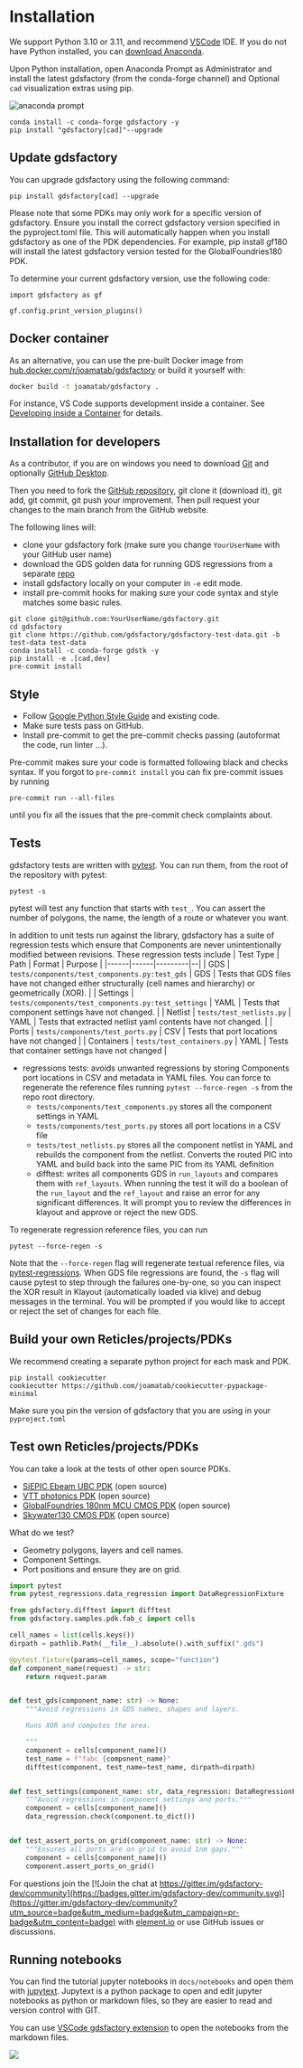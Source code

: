# Installation

We support Python 3.10 or 3.11, and recommend [VSCode](https://code.visualstudio.com/) IDE. If you do not have Python installed, you can [download Anaconda](https://www.anaconda.com/download/).

Upon Python installation, open Anaconda Prompt as Administrator and install the latest gdsfactory (from the conda-forge channel) and Optional `cad` visualization extras using pip.

![anaconda prompt](https://i.imgur.com/eKk2bbs.png)


```
conda install -c conda-forge gdsfactory -y
pip install "gdsfactory[cad]"--upgrade
```

## Update gdsfactory

You can upgrade gdsfactory using the following command:

```
pip install gdsfactory[cad] --upgrade
```

Please note that some PDKs may only work for a specific version of gdsfactory. Ensure you install the correct gdsfactory version specified in the pyproject.toml file. This will automatically happen when you install gdsfactory as one of the PDK dependencies. For example, pip install gf180 will install the latest gdsfactory version tested for the GlobalFoundries180 PDK.

To determine your current gdsfactory version, use the following code:

```
import gdsfactory as gf

gf.config.print_version_plugins()
```

## Docker container

As an alternative, you can use the pre-built Docker image from [hub.docker.com/r/joamatab/gdsfactory](https://hub.docker.com/r/joamatab/gdsfactory) or build it yourself with:


```bash
docker build -t joamatab/gdsfactory .
```

For instance, VS Code supports development inside a container. See [Developing inside a Container](https://code.visualstudio.com/docs/devcontainers/containers) for details.

## Installation for developers

As a contributor, if you are on windows you need to download [Git](https://git-scm.com/download/win) and optionally [GitHub Desktop](https://desktop.github.com/).

Then you need to fork the [GitHub repository](https://github.com/gdsfactory/gdsfactory), git clone it (download it), git add, git commit, git push your improvement. Then pull request your changes to the main branch from the GitHub website.

The following lines will:

- clone your gdsfactory fork (make sure you change `YourUserName` with your GitHub user name)
- download the GDS golden data for running GDS regressions from a separate [repo](https://github.com/gdsfactory/gdsfactory-test-data/tree/test-data)
- install gdsfactory locally on your computer in `-e` edit mode.
- install pre-commit hooks for making sure your code syntax and style matches some basic rules.

```
git clone git@github.com:YourUserName/gdsfactory.git
cd gdsfactory
git clone https://github.com/gdsfactory/gdsfactory-test-data.git -b test-data test-data
conda install -c conda-forge gdstk -y
pip install -e .[cad,dev]
pre-commit install
```

## Style

- Follow [Google Python Style Guide](https://google.github.io/styleguide/pyguide.html) and existing code.
- Make sure tests pass on GitHub.
- Install pre-commit to get the pre-commit checks passing (autoformat the code, run linter ...).

Pre-commit makes sure your code is formatted following black and checks syntax.
If you forgot to `pre-commit install` you can fix pre-commit issues by running

```
pre-commit run --all-files
```

until you fix all the issues that the pre-commit check complaints about.

## Tests

gdsfactory tests are written with [pytest](https://docs.pytest.org/en/latest/contents.html). You can run them, from the root of the repository with pytest:

```shell
pytest -s
```

pytest will test any function that starts with `test_`. You can assert the number of polygons, the name, the length of a route or whatever you want.

In addition to unit tests run against the library, gdsfactory has a suite of regression tests which ensure that Components are never unintentionally modified between revisions. These regression tests include
| Test Type | Path | Format | Purpose |
|------|------|---------|--|
| GDS | `tests/components/test_components.py:test_gds` | GDS | Tests that GDS files have not changed either structurally (cell names and hierarchy) or geometrically (XOR). |
| Settings | `tests/components/test_components.py:test_settings` | YAML | Tests that component settings have not changed. |
| Netlist | `tests/test_netlists.py` | YAML | Tests that extracted netlist yaml contents have not changed. |
| Ports | `tests/components/test_ports.py` | CSV | Tests that port locations have not changed |
| Containers | `tests/test_containers.py` | YAML | Tests that container settings have not changed |

- regressions tests: avoids unwanted regressions by storing Components port locations in CSV and metadata in YAML files. You can force to regenerate the reference files running `pytest --force-regen -s` from the repo root directory.
  - `tests/components/test_components.py` stores all the component settings in YAML
  - `tests/components/test_ports.py` stores all port locations in a CSV file
  - `tests/test_netlists.py` stores all the component netlist in YAML and rebuilds the component from the netlist. Converts the routed PIC into YAML and build back into the same PIC from its YAML definition
  - difftest: writes all components GDS in `run_layouts` and compares them with `ref_layouts`. When running the test it will do a boolean of the `run_layout` and the `ref_layout` and raise an error for any significant differences. It will prompt you to review the differences in klayout and approve or reject the new GDS.

To regenerate regression reference files, you can run

```shell
pytest --force-regen -s
```

Note that the `--force-regen` flag will regenerate textual reference files, via [pytest-regressions](https://pytest-regressions.readthedocs.io/en/latest/overview.html). When GDS file regressions are found, the `-s` flag will cause pytest to step through the failures one-by-one, so you can inspect the XOR result in Klayout (automatically loaded via klive) and debug messages in the terminal. You will be prompted if you would like to accept or reject the set of changes for each file.

## Build your own Reticles/projects/PDKs

We recommend creating a separate python project for each mask and PDK.

```
pip install cookiecutter
cookiecutter https://github.com/joamatab/cookiecutter-pypackage-minimal
```

Make sure you pin the version of gdsfactory that you are using in your `pyproject.toml`

## Test own Reticles/projects/PDKs

You can take a look at the tests of other open source PDKs.

- [SiEPIC Ebeam UBC PDK](https://gdsfactory.github.io/ubc) (open source)
- [VTT photonics PDK](https://gdsfactory.github.io/vtt) (open source)
- [GlobalFoundries 180nm MCU CMOS PDK](https://gdsfactory.github.io/gf180/) (open source)
- [Skywater130 CMOS PDK](https://gdsfactory.github.io/skywater130) (open source)

What do we test?

- Geometry polygons, layers and cell names.
- Component Settings.
- Port positions and ensure they are on grid.

```python
import pytest
from pytest_regressions.data_regression import DataRegressionFixture

from gdsfactory.difftest import difftest
from gdsfactory.samples.pdk.fab_c import cells

cell_names = list(cells.keys())
dirpath = pathlib.Path(__file__).absolute().with_suffix(".gds")

@pytest.fixture(params=cell_names, scope="function")
def component_name(request) -> str:
    return request.param


def test_gds(component_name: str) -> None:
    """Avoid regressions in GDS names, shapes and layers.

    Runs XOR and computes the area.

    """
    component = cells[component_name]()
    test_name = f"fabc_{component_name}"
    difftest(component, test_name=test_name, dirpath=dirpath)


def test_settings(component_name: str, data_regression: DataRegressionFixture) -> None:
    """Avoid regressions in component settings and ports."""
    component = cells[component_name]()
    data_regression.check(component.to_dict())


def test_assert_ports_on_grid(component_name: str) -> None:
    """Ensures all ports are on grid to avoid 1nm gaps."""
    component = cells[component_name]()
    component.assert_ports_on_grid()

```

For questions join the [![Join the chat at https://gitter.im/gdsfactory-dev/community](https://badges.gitter.im/gdsfactory-dev/community.svg)](https://gitter.im/gdsfactory-dev/community?utm_source=badge&utm_medium=badge&utm_campaign=pr-badge&utm_content=badge) with [element.io](https://element.io/download) or use GitHub issues or discussions.

## Running notebooks

You can find the tutorial jupyter notebooks in `docs/notebooks` and open them with [jupytext](https://jupytext.readthedocs.io/en/latest/).
Jupytext is a python package to open and edit jupyter notebooks as python or markdown files, so they are easier to read and version control with GIT.

You can use [VSCode gdsfactory extension](https://marketplace.visualstudio.com/items?itemName=gdsfactory.gdsfactory) to open the notebooks from the markdown files.

<img src=https://raw.githubusercontent.com/notebookPowerTools/vscode-jupytext/main/images/main.gif>
